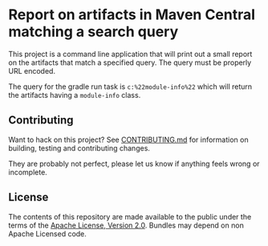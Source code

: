 <h1>Report on artifacts in Maven Central matching a search query</h1>

This project is a command line application that will print out a small
report on the artifacts that match a specified query. The query must be
properly URL encoded.

The query for the gradle run task is `c:%22module-info%22` which will
return the artifacts having a `module-info` class.

## Contributing

Want to hack on this project? See [CONTRIBUTING.md](CONTRIBUTING.md) for information on building, testing and contributing changes.

They are probably not perfect, please let us know if anything feels
wrong or incomplete.

## License

The contents of this repository are made available to the public under the terms of the [Apache License, Version 2.0](https://www.apache.org/licenses/LICENSE-2.0).
Bundles may depend on non Apache Licensed code.

